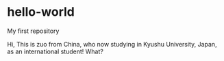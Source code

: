 # hello-world
My first repository

Hi, This is zuo from China, who now studying in Kyushu University, Japan, as an international student!
What?
